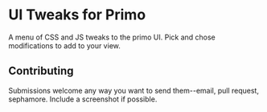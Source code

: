 # UI Tweaks for Primo

A menu of CSS and JS tweaks to the primo UI. Pick and chose modifications to add to your view.

## Contributing

Submissions welcome any way you want to send them--email, pull request, sephamore. Include a screenshot if possible.
